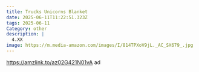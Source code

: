 ```yaml
---
title: Trucks Unicorns Blanket
date: 2025-06-11T11:22:51.323Z
tags: 2025-06-11
Category: other
description: |
  4.XX
image: https://m.media-amazon.com/images/I/814TPXoV9jL._AC_SX679_.jpg
---
```

https://amzlink.to/az02G421N01vA  ad